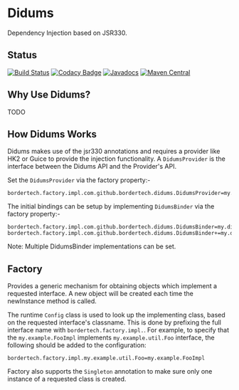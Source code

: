 # Didums
Dependency Injection based on JSR330.

## Status
[![Build Status](https://travis-ci.com/BorderTech/didums.svg?branch=master)](https://travis-ci.com/BorderTech/didums)
[![Codacy Badge](https://api.codacy.com/project/badge/Grade/60fbedbceee84805a244d89182a41310)](https://www.codacy.com/app/BorderTech/didums?utm_source=github.com&amp;utm_medium=referral&amp;utm_content=BorderTech/didums&amp;utm_campaign=Badge_Grade)
[![Javadocs](https://www.javadoc.io/badge/com.github.bordertech.didums/didums-core.svg)](https://www.javadoc.io/doc/com.github.bordertech.didums/didums-core)
[![Maven Central](https://img.shields.io/maven-central/v/com.github.bordertech.didums/didums-core.svg?label=Maven%20Central)](https://search.maven.org/search?q=g:%22com.github.bordertech.didums%22%20AND%20a:%22didums-core%22)

## Why Use Didums?
TODO

## How Didums Works

Didums makes use of the jsr330 annotations and requires a provider like HK2 or Guice to provide the injection
functionality. A `DidumsProvider` is the interface between the Didums API and the Provider's API.

Set the `DidumsProvider` via the factory property:-
```
bordertech.factory.impl.com.github.bordertech.didums.DidumsProvider=my.didums.DidumsProviderImpl
```

The initial bindings can be setup by implementing `DidumsBinder` via the factory property:-
```
bordertech.factory.impl.com.github.bordertech.didums.DidumsBinder=my.didums.DidumsBinder1
bordertech.factory.impl.com.github.bordertech.didums.DidumsBinder+=my.didums.DidumsBinder2
```

Note: Multiple DidumsBinder implementations can be set.

## Factory
Provides a generic mechanism for obtaining objects which implement a requested interface. A new object will be
created each time the newInstance method is called.

The runtime `Config` class is used to look up the implementing class, based on the requested interface's
classname. This is done by prefixing the full interface name with `bordertech.factory.impl.`. For example, to specify
that the `my.example.FooImpl` implements `my.example.util.Foo` interface, the following should be added to the
configuration:
```
bordertech.factory.impl.my.example.util.Foo=my.example.FooImpl
```
Factory also supports the `Singleton` annotation to make sure only one instance of a requested class is created.

